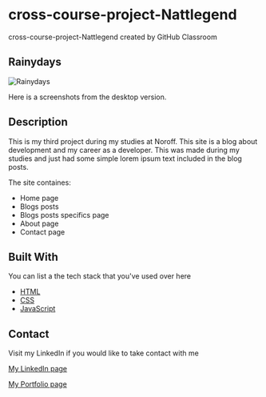 # cross-course-project-Nattlegend
cross-course-project-Nattlegend created by GitHub Classroom

## Rainydays 

![Rainydays](https://user-images.githubusercontent.com/44141432/173125795-5f8d3d1f-c710-4621-823d-d68200d1bac9.jpg)

Here is a screenshots from the desktop version.

## Description

This is my third project during my studies at Noroff. This site is a blog about development and my career as a developer.
This was made during my studies and just had some simple lorem ipsum text included in the blog posts. 


The site containes:
- Home page
- Blogs posts
- Blogs posts specifics page
- About page
- Contact page

## Built With

You can list a the tech stack that you've used over here

- [HTML](https://html.com/)
- [CSS](https://www.w3.org/)
- [JavaScript](http://vanilla-js.com/)


## Contact

Visit my LinkedIn if you would like to take contact with me

[My LinkedIn page](https://www.linkedin.com/in/linus-%C3%A5kerberg-4126891b1/)

[My Portfolio page](https://magical-piroshki-3a7d3f.netlify.app/)

